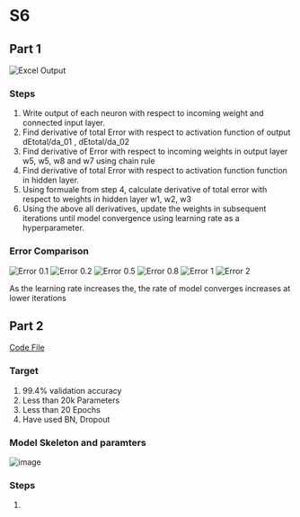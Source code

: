 # S6
## Part 1
![Excel Output](https://github.com/PRIYE/S6/assets/7592375/b28beca5-92d0-44c6-bd70-1176715473c3)

### Steps
1. Write output of each neuron with respect to incoming weight and connected input layer.
2. Find derivative of total Error with respect to activation function of output dEtotal/da_01 ,  dEtotal/da_02
3. Find derivative of Error with respect to incoming weights in output layer w5, w5, w8 and w7 using chain rule
4. Find derivative of total Error with respect to activation function function in hidden layer.
5. Using  formuale from step 4, calculate derivative of total error with respect to weights in hidden layer w1, w2, w3
6. Using the above all derivatives, update the weights in subsequent iterations until model convergence using learning rate as a hyperparameter.

### Error Comparison
![Error 0.1](https://github.com/PRIYE/S6/assets/7592375/e7451234-2024-47fd-9ccf-bcfeb8829af0)
![Error 0.2](https://github.com/PRIYE/S6/assets/7592375/e7199710-4a76-4806-858d-ec6a4ef45c22)
![Error 0.5](https://github.com/PRIYE/S6/assets/7592375/fe59d67d-fde4-4e6e-8833-f190181e5697)
![Error 0.8](https://github.com/PRIYE/S6/assets/7592375/4bd0c1c8-ef84-4348-ad8b-75d9e47e3c7c)
![Error 1](https://github.com/PRIYE/S6/assets/7592375/5aa5e3e9-7d5a-4c47-a247-b6b614a05167)
![Error 2](https://github.com/PRIYE/S6/assets/7592375/c6cc0718-c17e-4043-bd0f-2ee5842e8a05)

As the learning rate increases the, the rate of model converges increases at lower iterations

## Part 2
[Code File](https://github.com/PRIYE/S6/blob/main/session_6.ipynb)

### Target
1. 99.4% validation accuracy
2. Less than 20k Parameters
3. Less than 20 Epochs
4. Have used BN, Dropout

### Model Skeleton and paramters
![image](https://github.com/PRIYE/S6/assets/7592375/6c54050c-6df6-4252-a7b9-ca69f7986d51)

### Steps
1. 

   

    
